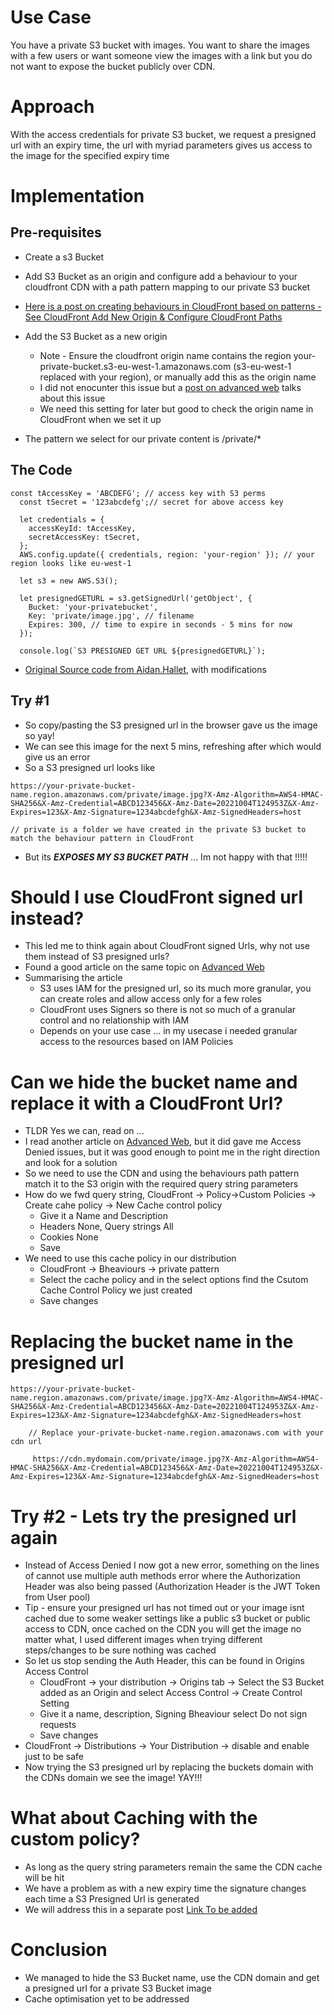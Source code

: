 # Use Case
You have a private S3 bucket with images. You want to share the images with a few users or want someone view the images with a link but you do not want to expose the bucket publicly over CDN.
# Approach
With the access credentials for private S3 bucket, we request a presigned url with an expiry time, the url with myriad parameters gives us access to the image for the specified expiry time 

# Implementation
 ## Pre-requisites
- Create a s3 Bucket 
- Add S3 Bucket as an origin and configure add a behaviour to your cloudfront CDN with a path pattern mapping to our private S3 bucket 
- [Here is a post on creating behaviours in CloudFront based on patterns - See CloudFront Add New Origin
 & Configure CloudFront Paths](https://github.com/amythical/aws/blob/main/cloudfront/cloudfront-serve-private-content-only-to-logged-in-users-s3.md)
- Add the S3 Bucket as a new origin
    - Note - Ensure the cloudfront origin name contains the region your-private-bucket.s3-eu-west-1.amazonaws.com (s3-eu-west-1 replaced with your region), or manually add this as the origin name
    - I did not enocunter this issue but a [post on advanced web](https://advancedweb.hu/how-to-use-s3-signed-urls-with-cloudfront/) talks about this issue
    - We need this setting for later but good to check the origin name in CloudFront when we set it up

- The pattern we select for our private content is /private/* 

## The Code
```
const tAccessKey = 'ABCDEFG'; // access key with S3 perms
  const tSecret = '123abcdefg';// secret for above access key

  let credentials = {
    accessKeyId: tAccessKey,
    secretAccessKey: tSecret,
  };
  AWS.config.update({ credentials, region: 'your-region' }); // your region looks like eu-west-1

  let s3 = new AWS.S3();

  let presignedGETURL = s3.getSignedUrl('getObject', {
    Bucket: 'your-privatebucket',
    Key: 'private/image.jpg', // filename
    Expires: 300, // time to expire in seconds - 5 mins for now
  });

  console.log(`S3 PRESIGNED GET URL ${presignedGETURL}`);
```
- [ Original Source code from Aidan.Hallet](https://medium.com/@aidan.hallett/securing-aws-s3-uploads-using-presigned-urls-aa821c13ae8d), with modifications

## Try #1
- So copy/pasting the S3 presigned url in the browser gave us the image so yay!
- We can see this image for the next 5 mins, refreshing after which would give us an error
- So a S3 presigned url looks like 
```
https://your-private-bucket-name.region.amazonaws.com/private/image.jpg?X-Amz-Algorithm=AWS4-HMAC-SHA256&X-Amz-Credential=ABCD123456&X-Amz-Date=20221004T124953Z&X-Amz-Expires=123&X-Amz-Signature=1234abcdefgh&X-Amz-SignedHeaders=host

// private is a folder we have created in the private S3 bucket to match the behaviour pattern in CloudFront
```
- But its _**EXPOSES MY S3 BUCKET PATH**_ ... Im not  happy with that !!!!!

# Should I use CloudFront signed url instead?
- This led me to think again about CloudFront signed Urls, why not use them instead of S3 presigned urls?
- Found a good article on the same topic on [Advanced Web](https://advancedweb.hu/the-differences-between-s3-and-cloudfront-signed-urls/)
- Summarising the article
    - S3 uses IAM for the presigned url, so its much more granular, you can create roles and allow access only for a few roles
    - CloudFront uses Signers so there is not so much of a granular control and no relationship with IAM
    - Depends on your use case ... in my usecase i needed granular access to the resources based on IAM Policies 

# Can we hide the bucket name and replace it with a CloudFront Url?
- TLDR Yes we can, read on ...
- I read another article on [Advanced Web](https://advancedweb.hu/how-to-use-s3-signed-urls-with-cloudfront/), but it did gave me Access Denied issues, but it was good enough to point me in the right direction and look for a solution
- So we need to use the CDN and using the behaviours path pattern match it to the S3 origin with the required query string parameters 
- How do we fwd query string, CloudFront -> Policy->Custom Policies -> Create cahe policy -> New Cache control policy 
    - Give it a Name and Description
    - Headers None, Query strings All
    - Cookies None
    - Save
- We need to use this cache policy in our distribution
    - CloudFront -> Bheaviours -> private pattern
    - Select the cache policy and in the select options find the Csutom Cache Control Policy we just created
    - Save changes

# Replacing the bucket name in the presigned url
```
https://your-private-bucket-name.region.amazonaws.com/private/image.jpg?X-Amz-Algorithm=AWS4-HMAC-SHA256&X-Amz-Credential=ABCD123456&X-Amz-Date=20221004T124953Z&X-Amz-Expires=123&X-Amz-Signature=1234abcdefgh&X-Amz-SignedHeaders=host  

    // Replace your-private-bucket-name.region.amazonaws.com with your cdn url
    
     https://cdn.mydomain.com/private/image.jpg?X-Amz-Algorithm=AWS4-HMAC-SHA256&X-Amz-Credential=ABCD123456&X-Amz-Date=20221004T124953Z&X-Amz-Expires=123&X-Amz-Signature=1234abcdefgh&X-Amz-SignedHeaders=host  
``` 
# Try #2 - Lets try the presigned url again
- Instead of Access Denied I now got a new error, something on the lines of cannot use multiple auth methods error where the Authorization Header was also being passed (Authorization Header is the JWT Token from User pool)
- Tip - ensure your presigned url has not timed out or your image isnt cached due to some weaker settings like a public s3 bucket or public access to CDN, once cached on the CDN you will get the image no matter what, I used different images when trying different steps/changes to be sure nothing was cached 
- So let us stop sending the Auth Header, this can be found in Origins Access Control
    - CloudFront -> your distribution -> Origins tab -> Select the S3 Bucket added as an Origin and select Access Control -> Create Control Setting
    - Give it a name, description, Signing Bheaviour select Do not sign requests
    - Save changes
- CloudFront -> Distributions -> Your Distribution -> disable and enable just to be safe
- Now trying the S3 presigned url by replacing the buckets domain with the CDNs domain we see the image! YAY!!!

# What about Caching with the custom policy?
- As long as the query string parameters remain the same the CDN cache will be hit
- We have a problem as with a new expiry time the signature changes each time a S3 Presigned Url is generated
- We will address this in a separate post [Link To be added]()

# Conclusion
 - We managed to hide the S3 Bucket name, use the CDN domain and get a presigned url for a private S3 Bucket image
 - Cache optimisation yet to be addressed

